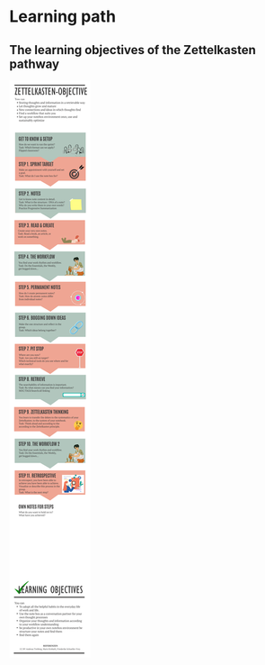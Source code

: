 # Learning path

## The learning objectives of the Zettelkasten pathway

![Zettelkasten-Learning objectives and kata overview](images/ZettelkastenLernziele_onepage.png)


